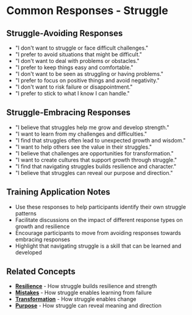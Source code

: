 # Common Responses - Struggle

## Struggle-Avoiding Responses
- "I don't want to struggle or face difficult challenges."
- "I prefer to avoid situations that might be difficult."
- "I don't want to deal with problems or obstacles."
- "I prefer to keep things easy and comfortable."
- "I don't want to be seen as struggling or having problems."
- "I prefer to focus on positive things and avoid negativity."
- "I don't want to risk failure or disappointment."
- "I prefer to stick to what I know I can handle."

## Struggle-Embracing Responses
- "I believe that struggles help me grow and develop strength."
- "I want to learn from my challenges and difficulties."
- "I find that struggles often lead to unexpected growth and wisdom."
- "I want to help others see the value in their struggles."
- "I believe that challenges are opportunities for transformation."
- "I want to create cultures that support growth through struggle."
- "I find that navigating struggles builds resilience and character."
- "I believe that struggles can reveal our purpose and direction."

## Training Application Notes
- Use these responses to help participants identify their own struggle patterns
- Facilitate discussions on the impact of different response types on growth and resilience
- Encourage participants to move from avoiding responses towards embracing responses
- Highlight that navigating struggle is a skill that can be learned and developed

## Related Concepts
- **[Resilience](../resilience/README.md)** - How struggle builds resilience and strength
- **[Mistakes](../mistakes/README.md)** - How struggle enables learning from failure
- **[Transformation](../transformation/README.md)** - How struggle enables change
- **[Purpose](../purpose/README.md)** - How struggle can reveal meaning and direction
